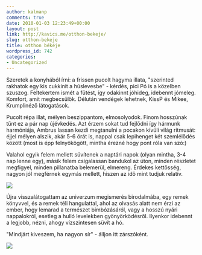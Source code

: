 ```yaml
---
author: kalmanp
comments: true
date: 2010-01-03 12:23:49+00:00
layout: post
link: http://kavics.me/otthon-bekeje/
slug: otthon-bekeje
title: otthon békéje
wordpress_id: 742
categories:
- Uncategorized
---
```


Szeretek a konyhából írni: a frissen pucolt hagyma illata, "szerinted rakhatok egy kis cukkinit a húslevesbe" - kérdés, pici Pó is a közelben szuszog. Feltekertem ismét a fűtést, így odakinnt jóhideg, idebennt jómeleg. Komfort, amit megbecsülök. Délután vendégek lehetnek, KissP és Mikee, Krumplinéző látogatások.




Pucolt répa illat, mélyen beszippantom, elmosolyodok. Finom hosszúnak tűnt ez a pár nap újévkedés. Azt érzem sokat tud fejlődni így hármunk harmóniája, Ambrus lassan kezdi megtanulni a pocakon kívüli világ ritmusát: éjjel mélyen alszik, akár 5-6 órát is, nappal csak lepihenget két szemlélődés között (most is épp felnyökögött, mintha érezné hogy pont róla van szó:)




Valahol egyik felem mellett süvítenek a naptári napok (olyan mintha, 3-4 nap lenne egy), másik felem csigalassan bandukol az úton, minden részletet megfigyel, minden pillanatba belemerül, elmereng. Érdekes kettősség, nagyon jól megférnek egymás mellett, hiszen az idő mint tudjuk relatív.




![](http://farm5.static.flickr.com/4041/4239834307_0d01ff7634_m.jpg)




Újra visszalátogattam az univerzum megismerés birodalmába, egy remek könyvvel, és a remek téli hangulattal, ahol az olvasás alatt nem érzi az ember, hogy lemarad a természet bimbózásáról, vagy a hosszú nyári nappalokról, esetleg a hulló levelekben gyönyörködésről. Ilyenkor idebennt a legjobb, nézni, ahogy vízszintesen süvít a hó.




"Mindjárt kiveszem, ha nagyon sír" - álljon itt zárszóként.




![](http://farm3.static.flickr.com/2529/4239835497_7fe3492da9.jpg)
